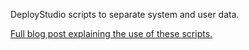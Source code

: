 DeployStudio scripts to separate system and user data.

[Full blog post explaining the use of these scripts.](http://errorfreeit.com.au/blog/2015/1/27/separate-system-and-user-data-with-deploystudio "Error-free IT Blog Post")
